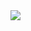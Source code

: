 
<img src="https://github.com/CoarfaBCM/Akhilesh_Projects/blob/master/DOCS/ChromHMM_for_RAT/state_enrichment.pdf">
